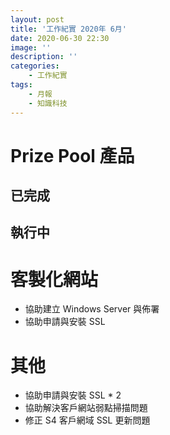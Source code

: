 ```yaml
---
layout: post
title: '工作紀實 2020年 6月'
date: 2020-06-30 22:30
image: ''
description: ''
categories:
    - 工作紀實
tags:
    - 月報
    - 知識科技
---
```


# Prize Pool 產品

## 已完成

## 執行中

# 客製化網站

* 協助建立 Windows Server 與佈署
* 協助申請與安裝 SSL

# 其他

- 協助申請與安裝 SSL * 2
- 協助解決客戶網站弱點掃描問題
- 修正 S4 客戶網域 SSL 更新問題
